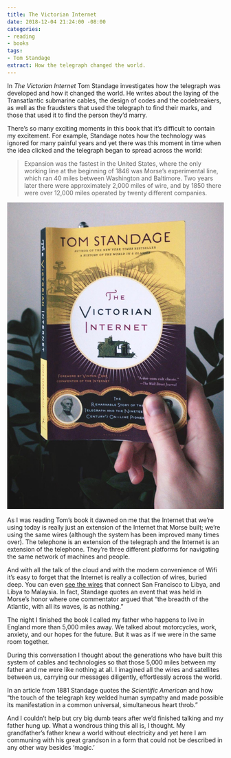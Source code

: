 ```yaml
---
title: The Victorian Internet
date: 2018-12-04 21:24:00 -08:00
categories:
- reading
- books
tags:
- Tom Standage
extract: How the telegraph changed the world.
---
```


In *The Victorian Internet* Tom Standage investigates how the telegraph was developed and how it changed the world. He writes about the laying of the Transatlantic submarine cables, the design of codes and the codebreakers, as well as the fraudsters that used the telegraph to find their marks, and those that used it to find the person they’d marry.

There’s so many exciting moments in this book that it’s difficult to contain my excitement. For example, Standage notes how the technology was ignored for many painful years and yet there was this moment in time when the idea clicked and the telegraph began to spread across the world:

> Expansion was the fastest in the United States, where the only working line at the beginning of 1846 was Morse’s experimental line, which ran 40 miles between Washington and Baltimore. Two years later there were approximately 2,000 miles of wire, and by 1850 there were over 12,000 miles operated by twenty different companies.

![IMG_5956.jpg](/uploads/IMG_5956.jpg)

As I was reading Tom’s book it dawned on me that the Internet that we’re using today is really just an extension of the Internet that Morse built; we’re using the same wires (although the system has been improved many times over). The telephone is an extension of the telegraph and the Internet is an extension of the telephone. They’re three different platforms for navigating the same network of machines and people. 

And with all the talk of the cloud and with the modern convenience of Wifi it’s easy to forget that the Internet is really a collection of wires, buried deep. You can even [see the wires](https://www.submarinecablemap.com/) that connect San Francisco to Libya, and Libya to Malaysia. In fact, Standage quotes an event that was held in Morse’s honor where one commentator argued that “the breadth of the Atlantic, with all its waves, is as nothing.”

The night I finished the book I called my father who happens to live in England more than 5,000 miles away. We talked about motorcycles, work, anxiety, and our hopes for the future. But it was as if we were in the same room together.

During this conversation I thought about the generations who have built this system of cables and technologies so that those 5,000 miles between my father and me were like nothing at all. I imagined all the wires and satellites between us, carrying our messages diligently, effortlessly across the world.

In an article from 1881 Standage quotes the *Scientific American* and how “the touch of the telegraph key welded human sympathy and made possible its manifestation in a common universal, simultaneous heart throb.”

And I couldn’t help but cry big dumb tears after we’d finished talking and my father hung up. What a wondrous thing this all is, I thought. My grandfather’s father knew a world without electricity and yet here I am communing with his great grandson in a form that could not be described in any other way besides ‘magic.’